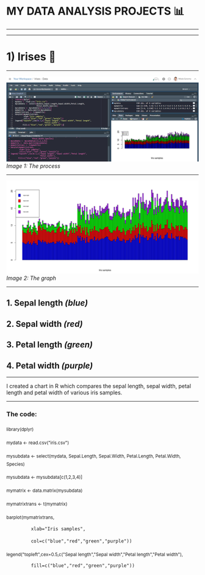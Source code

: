 MY DATA ANALYSIS PROJECTS 📊
============================

----------------------------

----------------------------

# 1) Irises 🌸

--------------

![Image 1](https://github.com/cerovina/Irises-Graph/blob/main/IrisScreenshot.png?raw=true)
_Image 1: The process_

------------------------------------------------------------------------------------------

![Image2](https://github.com/cerovina/Irises-Graph/blob/main/IrisesGraph.png?raw=true)
_Image 2: The graph_

--------------------------------------------------------------------------------------

## 1. Sepal length _(blue)_
## 2. Sepal width _(red)_
## 3. Petal length _(green)_
## 4. Petal width _(purple)_

-------------------------------------------------------------------------------------------------------------------------

I created a chart in R which compares the sepal length, sepal width, petal length and petal width of various iris samples.

--------------------------------------------------------------------------------------------------------------------------

### The code:

<sub>library(dplyr)</sub>

<sub>mydata <- read.csv("iris.csv")</sub>
          
<sub>mysubdata <- select(mydata, Sepal.Length, Sepal.Width, Petal.Length, Petal.Width, Species)</sub>
        
<sub>mysubdata <- mysubdata[c(1,2,3,4)]</sub>
             
<sub>mymatrix <- data.matrix(mysubdata)</sub>
        
<sub>mymatrixtrans <- t(mymatrix)</sub>
                 
<sub>barplot(mymatrixtrans,</sub>
                 
             xlab="Iris samples",
                 
             col=c("blue","red","green","purple"))
                 
<sub>legend("topleft",cex=0.5,c("Sepal length","Sepal width","Petal length","Petal width"),</sub>
                 
             fill=c("blue","red","green","purple"))

